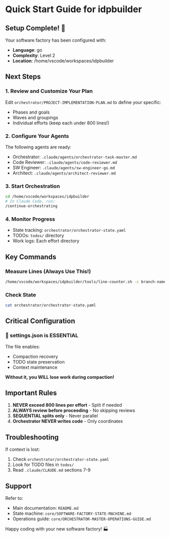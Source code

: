 # Quick Start Guide for idpbuilder

## Setup Complete! 🎉

Your software factory has been configured with:
- **Language**: go
- **Complexity**: Level 2
- **Location**: /home/vscode/workspaces/idpbuilder

## Next Steps

### 1. Review and Customize Your Plan
Edit `orchestrator/PROJECT-IMPLEMENTATION-PLAN.md` to define your specific:
- Phases and goals
- Waves and groupings
- Individual efforts (keep each under 800 lines!)

### 2. Configure Your Agents
The following agents are ready:
- Orchestrator: `.claude/agents/orchestrator-task-master.md`
- Code Reviewer: `.claude/agents/code-reviewer.md`
- SW Engineer: `.claude/agents/sw-engineer-go.md`
- Architect: `.claude/agents/architect-reviewer.md`

### 3. Start Orchestration
```bash
cd /home/vscode/workspaces/idpbuilder
# In Claude Code, run:
/continue-orchestrating
```

### 4. Monitor Progress
- State tracking: `orchestrator/orchestrator-state.yaml`
- TODOs: `todos/` directory
- Work logs: Each effort directory

## Key Commands

### Measure Lines (Always Use This!)
```bash
/home/vscode/workspaces/idpbuilder/tools/line-counter.sh -c branch-name
```

### Check State
```bash
cat orchestrator/orchestrator-state.yaml
```

## Critical Configuration

### 🔴 settings.json is ESSENTIAL
The  file enables:
- Compaction recovery
- TODO state preservation  
- Context maintenance

**Without it, you WILL lose work during compaction!**

## Important Rules

1. **NEVER exceed 800 lines per effort** - Split if needed
2. **ALWAYS review before proceeding** - No skipping reviews
3. **SEQUENTIAL splits only** - Never parallel
4. **Orchestrator NEVER writes code** - Only coordinates

## Troubleshooting

If context is lost:
1. Check `orchestrator/orchestrator-state.yaml`
2. Look for TODO files in `todos/`
3. Read `.claude/CLAUDE.md` sections 7-9

## Support

Refer to:
- Main documentation: `README.md`
- State machine: `core/SOFTWARE-FACTORY-STATE-MACHINE.md`
- Operations guide: `core/ORCHESTRATOR-MASTER-OPERATIONS-GUIDE.md`

Happy coding with your new software factory! 🏭
